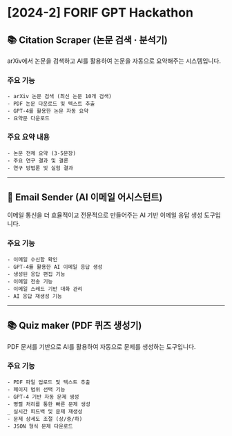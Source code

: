 # [2024-2] FORIF GPT Hackathon

## 📚 Citation Scraper (논문 검색 · 분석기)
arXiv에서 논문을 검색하고 AI를 활용하여 논문을 자동으로 요약해주는 시스템입니다.

### **주요 기능**

    - arXiv 논문 검색 (최신 논문 10개 검색)
    - PDF 논문 다운로드 및 텍스트 추출
    - GPT-4를 활용한 논문 자동 요약
    - 요약문 다운로드

### **주요 요약 내용**
    - 논문 전체 요약 (3-5문장)
    - 주요 연구 결과 및 결론
    - 연구 방법론 및 실험 결과

---


## 📧 Email Sender (AI 이메일 어시스턴트)
이메일 통신을 더 효율적이고 전문적으로 만들어주는 AI 기반 이메일 응답 생성 도구입니다.

### **주요 기능**

    - 이메일 수신함 확인
    - GPT-4를 활용한 AI 이메일 응답 생성
    - 생성된 응답 편집 기능
    - 이메일 전송 기능
    - 이메일 스레드 기반 대화 관리
    - AI 응답 재생성 기능

---

## 📚 Quiz maker (PDF 퀴즈 생성기)
PDF 문서를 기반으로 AI를 활용하여 자동으로 문제를 생성하는 도구입니다.

###  **주요 기능**
    - PDF 파일 업로드 및 텍스트 추출
    - 페이지 범위 선택 기능
    - GPT-4 기반 자동 문제 생성
    - 병렬 처리를 통한 빠른 문제 생성
    _ 실시간 피드백 및 문제 재생성
    - 문제 상세도 조절 (상/중/하)
    - JSON 형식 문제 다운로드
